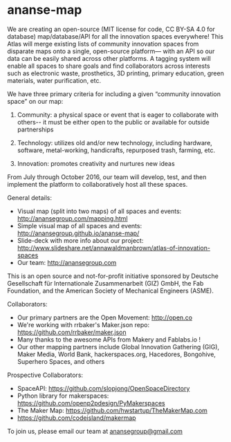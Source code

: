 # ananse-map

We are creating an open-source (MIT license for code, CC BY-SA 4.0 for database) map/database/API for all the innovation spaces everywhere! This Atlas will merge existing lists of community innovation spaces from disparate maps onto a single, open-source platform— with an API so our data can be easily shared across other platforms. A tagging system will enable all spaces to share goals and find collaborators across interests such as electronic waste, prosthetics, 3D printing, primary education, green materials, water purification, etc. 

We have three primary criteria for including a given “community innovation space” on our map:

1. Community: a physical space or event that is eager to collaborate with others-- it must be either open to the public or available for outside partnerships

2. Technology: utilizes old and/or new technology, including hardware, software, metal-working, handicrafts, repurposed trash, farming, etc.

3. Innovation: promotes creativity and nurtures new ideas

From July through October 2016, our team will develop, test, and then implement the platform to collaboratively host all these spaces.

General details:
- Visual map (split into two maps) of all spaces and events: http://anansegroup.com/mapping.html 
- Simple visual map of all spaces and events: http://anansegroup.github.io/ananse-map/
- Slide-deck with more info about our project: http://www.slideshare.net/annawaldmanbrown/atlas-of-innovation-spaces 
- Our team: http://anansegroup.com

This is an open source and not-for-profit initiative sponsored by Deutsche Gesellschaft für Internationale Zusammenarbeit (GIZ) GmbH, the Fab Foundation, and the American Society of Mechanical Engineers (ASME).

Collaborators:
- Our primary partners are the Open Movement: http://open.co
- We're working with rrbaker's Maker.json repo: https://github.com/rrbaker/maker.json
- Many thanks to the awesome APIs from Makery and Fablabs.io !
- Our other mapping partners include Global Innovation Gathering (GIG), Maker Media, World Bank, hackerspaces.org, Hacedores, Bongohive, Superhero Spaces, and others

Prospective Collaborators:
- SpaceAPI: https://github.com/slopjong/OpenSpaceDirectory 
- Python library for makerspaces: https://github.com/openp2pdesign/PyMakerspaces
- The Maker Map: https://github.com/hwstartup/TheMakerMap.com
- https://github.com/codeisland/makermap

To join us, please email our team at anansegroup@gmail.com
